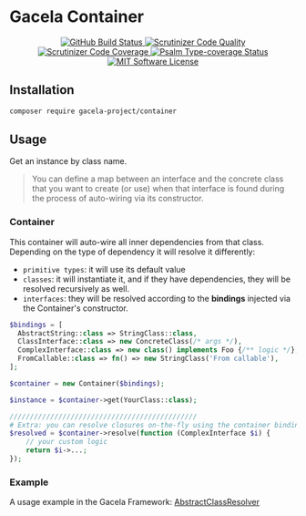 # Gacela Container

<p align="center">
  <a href="https://github.com/gacela-project/container/actions">
    <img src="https://github.com/gacela-project/container/workflows/CI/badge.svg" alt="GitHub Build Status">
  </a>
  <a href="https://scrutinizer-ci.com/g/gacela-project/container/?branch=main">
    <img src="https://scrutinizer-ci.com/g/gacela-project/container/badges/quality-score.png?b=main" alt="Scrutinizer Code Quality">
  </a>
  <a href="https://scrutinizer-ci.com/g/gacela-project/container/?branch=main">
    <img src="https://scrutinizer-ci.com/g/gacela-project/container/badges/coverage.png?b=main" alt="Scrutinizer Code Coverage">
  </a>
  <a href="https://shepherd.dev/github/gacela-project/container">
    <img src="https://shepherd.dev/github/gacela-project/container/coverage.svg" alt="Psalm Type-coverage Status">
  </a>
  <a href="https://github.com/gacela-project/container/blob/master/LICENSE">
    <img src="https://img.shields.io/badge/License-MIT-green.svg" alt="MIT Software License">
  </a>
</p>

## Installation

```bash
composer require gacela-project/container
```

## Usage

Get an instance by class name.

> You can define a map between an interface and the concrete class that you want to create (or use) when that interface is found during the process of auto-wiring via its constructor.

### Container

This container will auto-wire all inner dependencies from that class. Depending on the type of dependency it will resolve it differently:
- `primitive types`: it will use its default value
- `classes`: it will instantiate it, and if they have dependencies, they will be resolved recursively as well.
- `interfaces`: they will be resolved according to the **bindings** injected via the Container's constructor.

```php
$bindings = [
  AbstractString::class => StringClass::class,
  ClassInterface::class => new ConcreteClass(/* args */),
  ComplexInterface::class => new class() implements Foo {/** logic */},
  FromCallable::class => fn() => new StringClass('From callable'),
];

$container = new Container($bindings);

$instance = $container->get(YourClass::class);

//////////////////////////////////////////////
# Extra: you can resolve closures on-the-fly using the container bindings
$resolved = $container->resolve(function (ComplexInterface $i) {
    // your custom logic
    return $i->...; 
});
```

### Example

A usage example in the Gacela Framework: [AbstractClassResolver](https://github.com/gacela-project/gacela/blob/main/src/Framework/ClassResolver/AbstractClassResolver.php#L142)

